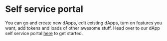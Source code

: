 # Self service portal

You can go and create new dApps, edit existing dApps, turn on features you want, add tokens and loads of other awesome stuff. Head over to our dApp self service portal [here](https://developers.funfairwallet.io/home) to get started.
